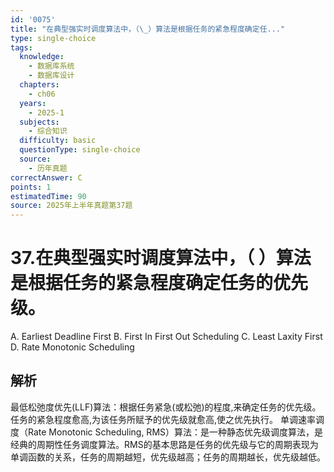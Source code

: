 ```yaml
---
id: '0075'
title: "在典型强实时调度算法中，（\_）算法是根据任务的紧急程度确定任..."
type: single-choice
tags:
  knowledge:
    - 数据库系统
    - 数据库设计
  chapters:
    - ch06
  years:
    - 2025-1
  subjects:
    - 综合知识
  difficulty: basic
  questionType: single-choice
  source:
    - 历年真题
correctAnswer: C
points: 1
estimatedTime: 90
source: 2025年上半年真题第37题
---
```

# 37.在典型强实时调度算法中，（ ）算法是根据任务的紧急程度确定任务的优先级。

A. Earliest Deadline First
B. First In First Out Scheduling
C. Least Laxity First
D. Rate Monotonic Scheduling

## 解析

最低松弛度优先(LLF)算法：根据任务紧急(或松弛)的程度,来确定任务的优先级。任务的紧急程度愈高,为该任务所赋予的优先级就愈高,使之优先执行。
单调速率调度（Rate Monotonic Scheduling, RMS）算法：是一种静态优先级调度算法，是经典的周期性任务调度算法。RMS的基本思路是任务的优先级与它的周期表现为单调函数的关系，任务的周期越短，优先级越高；任务的周期越长，优先级越低。
